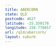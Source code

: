 ```yaml
---
title: ABERCORN
state: QLD
postcode: 4627
latitude: -25.350178
longitude: 150.778657
url: /qld/abercorn/
layout: suburb
---
```

